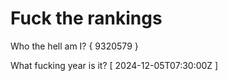 # Fuck the rankings

Who the hell am I?
{ 9320579 }

What fucking year is it?
[ 2024-12-05T07:30:00Z ]
